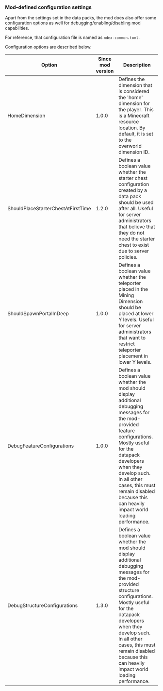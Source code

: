 
### Mod-defined configuration settings

Apart from the settings set in the data packs, the mod does also offer some configuration options as well 
for debugging/enabling/disabling mod capabilities.

For reference, that configuration file is named as `mdex-common.toml`.

Configuration options are described below.

| Option                             | Since mod version | Description                                                                                                                                                                                                                                                                                                    |
|------------------------------------|-------------------|----------------------------------------------------------------------------------------------------------------------------------------------------------------------------------------------------------------------------------------------------------------------------------------------------------------|
| HomeDimension                      | 1.0.0             | Defines the dimension that is considered the 'home' dimension for the player. This is a Minecraft resource location. By default, it is set to the overworld dimension ID.                                                                                                                                      |
| ShouldPlaceStarterChestAtFirstTime | 1.2.0             | Defines a boolean value whether the starter chest configuration created by a data pack should be used after all. Useful for server administrators that believe that they do not need the starter chest to exist due to server policies.                                                                        |
| ShouldSpawnPortalInDeep            | 1.0.0             | Defines a boolean value whether the teleporter placed in the Mining Dimension should be placed at lower Y levels. Useful for server administrators that want to restrict teleporter placement in lower Y levels.                                                                                               |
| DebugFeatureConfigurations         | 1.0.0             | Defines a boolean value whether the mod should display additional debugging messages for the mod-provided feature configurations. Mostly useful for the datapack developers when they develop such. In all other cases, this must remain disabled because this can heavily impact world loading performance.   |
| DebugStructureConfigurations       | 1.3.0             | Defines a boolean value whether the mod should display additional debugging messages for the mod-provided structure configurations. Mostly useful for the datapack developers when they develop such. In all other cases, this must remain disabled because this can heavily impact world loading performance. |

